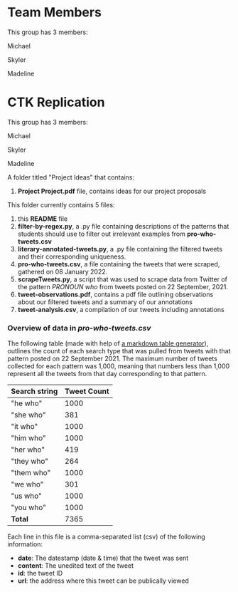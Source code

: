 # Team Members
This group has 3 members:

Michael

Skyler

Madeline


# CTK Replication

This group has 3 members:

Michael

Skyler

Madeline

A folder titled "Project Ideas" that contains:

 1. **Project Project.pdf** file, contains ideas for our project proposals

This folder currently contains 5 files:

 1. this **README** file
 2. **filter-by-regex.py**, a .py file containing descriptions of the patterns that students should use to filter out irrelevant examples from **pro-who-tweets.csv**
 3. **literary-annotated-tweets.py**, a .py file containing the filtered tweets and their corresponding uniqueness.
 4. **pro-who-tweets.csv**, a file containing the tweets that were scraped, gathered on 08 January 2022.
 5. **scrapeTweets.py**, a script that was used to scrape data from Twitter of the pattern _PRONOUN who_ from tweets posted on 22 September, 2021. 
 6. **tweet-observations.pdf**, contains a pdf file outlining observations about our filtered tweets and a summary of our annotations
 7. **tweet-analysis.csv**, a compilation of our tweets including annotations

### Overview of data in _pro-who-tweets.csv_

The following table (made with help of [a markdown table generator](https://www.tablesgenerator.com/markdown_tables)), outlines the count of each search type that was pulled from tweets with that pattern posted on 22 September 2021. The maximum number of tweets collected for each pattern was 1,000, meaning that numbers less than 1,000 represent all the tweets from that day corresponding to that pattern.

| **Search string** | **Tweet Count** |
|-------------------|-----------------|
| "he who"          | 1000            |
| "she who"         | 381             |
| "it who"          | 1000            |
| "him who"         | 1000            |
| "her who"         | 419             |
| "they who"        | 264             |
| "them who"        | 1000            |
| "we who"          | 301             |
| "us who"          | 1000            |
| "you who"         | 1000            |
| **Total**         | 7365            |

Each line in this file is a comma-separated list (csv) of the following information:
  - **date**: The datestamp (date & time) that the tweet was sent 
  - **content**: The unedited text of the tweet
  - **id**: the tweet ID 
  - **url**: the address where this tweet can be publically viewed
